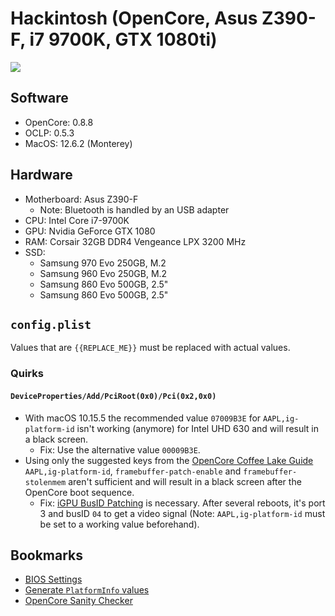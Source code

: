 # Hackintosh (OpenCore, Asus Z390-F, i7 9700K, GTX 1080ti)

![](.//about-this-mac.png)

## Software

- OpenCore: 0.8.8
- OCLP: 0.5.3
- MacOS: 12.6.2 (Monterey)

## Hardware

- Motherboard: Asus Z390-F
  - Note: Bluetooth is handled by an USB adapter
- CPU: Intel Core i7-9700K
- GPU: Nvidia GeForce GTX 1080
- RAM: Corsair 32GB DDR4 Vengeance LPX 3200 MHz
- SSD:
  - Samsung 970 Evo 250GB, M.2
  - Samsung 960 Evo 250GB, M.2
  - Samsung 860 Evo 500GB, 2.5"
  - Samsung 860 Evo 500GB, 2.5"

## `config.plist`

Values that are `{{REPLACE_ME}}` must be replaced with actual values.

### Quirks

#### `DeviceProperties/Add/PciRoot(0x0)/Pci(0x2,0x0)`

- With macOS 10.15.5 the recommended value `07009B3E` for `AAPL,ig-platform-id` isn't working (anymore) for Intel UHD 630 and will result in a black screen.
  - Fix: Use the alternative value `00009B3E`.
- Using only the suggested keys from the [OpenCore Coffee Lake Guide](https://dortania.github.io/OpenCore-Install-Guide/config.plist/coffee-lake.html#deviceproperties) `AAPL,ig-platform-id`, `framebuffer-patch-enable` and `framebuffer-stolenmem` aren't sufficient and will result in a black screen after the OpenCore boot sequence.
  - Fix: [iGPU BusID Patching](https://dortania.github.io/OpenCore-Desktop-Guide/extras/gpu-patches.html#igpu-busid-patching) is necessary. After several reboots, it's port 3 and busID `04` to get a video signal (Note: `AAPL,ig-platform-id` must be set to a working value beforehand).

## Bookmarks

- [BIOS Settings](https://dortania.github.io/OpenCore-Install-Guide/config.plist/coffee-lake.html#intel-bios-settings)
- [Generate `PlatformInfo` values](https://dortania.github.io/OpenCore-Install-Guide/config.plist/coffee-lake.html#platforminfo)
- [OpenCore Sanity Checker](https://opencore.slowgeek.com/)
